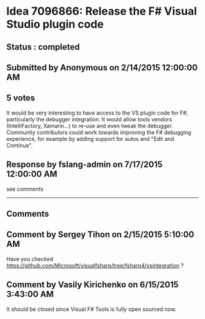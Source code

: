 # Idea 7096866: Release the F# Visual Studio plugin code #

## Status : completed

## Submitted by Anonymous on 2/14/2015 12:00:00 AM

## 5 votes

It would be very interesting to have access to the VS plugin code for F#, particularly the debugger integration.
It would allow tools vendors (IntelliFactory, Xamarin...) to re-use and even tweak the debugger. Community contributors could work towards improving the F# debugging experience, for example by adding support for autos and "Edit and Continue".



## Response by fslang-admin on 7/17/2015 12:00:00 AM

see comments

------------------------
## Comments


## Comment by Sergey Tihon on 2/15/2015 5:10:00 AM
Have you checked https://github.com/Microsoft/visualfsharp/tree/fsharp4/vsintegration ?


## Comment by Vasily Kirichenko on 6/15/2015 3:43:00 AM
It should be closed since Visual F# Tools is fully open sourced now.

